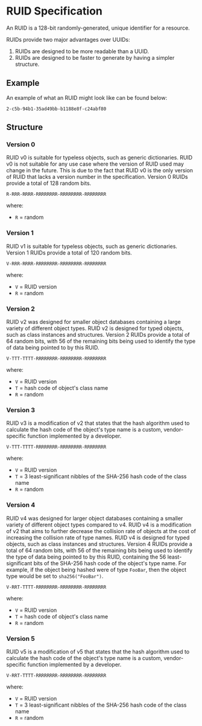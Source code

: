 # RUID Specification

An RUID is a 128-bit randomly-generated, unique identifier for a resource.

RUIDs provide two major advantages over UUIDs:
1. RUIDs are designed to be more readable than a UUID.
2. RUIDs are designed to be faster to generate by having a simpler structure.

## Example

An example of what an RUID might look like can be found below:

```
2-c5b-94b1-35ad49bb-b1188e8f-c24abf80
```

## Structure

### Version 0

RUID v0 is suitable for typeless objects, such as generic dictionaries.
RUID v0 is not suitable for any use case where the version of RUID used may
change in the future.
This is due to the fact that RUID v0 is the only version of RUID that lacks a
version number in the specification.
Version 0 RUIDs provide a total of 128 random bits.

```
R-RRR-RRRR-RRRRRRRR-RRRRRRRR-RRRRRRRR
```

where:
* `R` = random

### Version 1

RUID v1 is suitable for typeless objects, such as generic dictionaries.
Version 1 RUIDs provide a total of 120 random bits.

```
V-RRR-RRRR-RRRRRRRR-RRRRRRRR-RRRRRRRR
```

where:
* `V` = RUID version
* `R` = random

### Version 2

RUID v2 was designed for smaller object databases containing a large variety of
different object types.
RUID v2 is designed for typed objects, such as class instances and structures.
Version 2 RUIDs provide a total of 64 random bits,
with 56 of the remaining bits being used to identify the type of data being
pointed to by this RUID.

```
V-TTT-TTTT-RRRRRRRR-RRRRRRRR-RRRRRRRR
```

where:
* `V` = RUID version
* `T` = hash code of object's class name
* `R` = random

### Version 3

RUID v3 is a modification of v2 that states that the hash algorithm used to
calculate the hash code of the object's type name is a custom, vendor-specific
function implemented by a developer.

```
V-TTT-TTTT-RRRRRRRR-RRRRRRRR-RRRRRRRR
```

where:
* `V` = RUID version
* `T` = 3 least-significant nibbles of the SHA-256 hash code of the class name
* `R` = random

### Version 4

RUID v4 was designed for larger object databases containing a smaller variety
of different object types compared to v4.
RUID v4 is a modification of v2 that aims to further decrease the collision
rate of objects at the cost of increasing the collision rate of type names.
RUID v4 is designed for typed objects, such as class instances and structures.
Version 4 RUIDs provide a total of 64 random bits,
with 56 of the remaining bits being used to identify the type of data being
pointed to by this RUID,
containing the 56 least-significant bits of the SHA-256 hash code of the
object's type name.
For example,
if the object being hashed were of type `FooBar`,
then the object type would be set to `sha256("FooBar")`.

```
V-RRT-TTTT-RRRRRRRR-RRRRRRRR-RRRRRRRR
```

where:
* `V` = RUID version
* `T` = hash code of object's class name
* `R` = random

### Version 5

RUID v5 is a modification of v5 that states that the hash algorithm used to
calculate the hash code of the object's type name is a custom, vendor-specific
function implemented by a developer.

```
V-RRT-TTTT-RRRRRRRR-RRRRRRRR-RRRRRRRR
```

where:
* `V` = RUID version
* `T` = 3 least-significant nibbles of the SHA-256 hash code of the class name
* `R` = random
